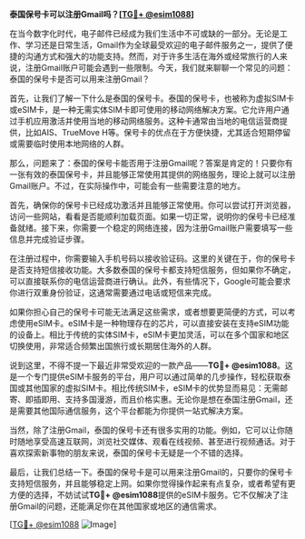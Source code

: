 **泰国保号卡可以注册Gmail吗？[[TG💪+ @esim1088](https://t.me/s/esim1088)]**

在当今数字化时代，电子邮件已经成为我们生活中不可或缺的一部分。无论是工作、学习还是日常生活，Gmail作为全球最受欢迎的电子邮件服务之一，提供了便捷的沟通方式和强大的功能支持。然而，对于许多生活在海外或经常旅行的人来说，注册Gmail账户可能会遇到一些限制。今天，我们就来聊聊一个常见的问题：泰国的保号卡是否可以用来注册Gmail？

首先，让我们了解一下什么是泰国的保号卡。泰国的保号卡，也被称为虚拟SIM卡或eSIM卡，是一种无需实体SIM卡即可使用的移动网络解决方案。它允许用户通过手机应用激活并使用当地的移动网络服务。这种卡通常由当地的电信运营商提供，比如AIS、TrueMove H等。保号卡的优点在于方便快捷，尤其适合短期停留或需要临时使用本地网络的人群。

那么，问题来了：泰国的保号卡能否用于注册Gmail呢？答案是肯定的！只要你有一张有效的泰国保号卡，并且能够正常使用其提供的网络服务，理论上就可以注册Gmail账户。不过，在实际操作中，可能会有一些需要注意的地方。

首先，确保你的保号卡已经成功激活并且能够正常使用。你可以尝试打开浏览器，访问一些网站，看看是否能顺利加载页面。如果一切正常，说明你的保号卡已经准备就绪。接下来，你需要一个稳定的网络连接，因为注册Gmail账户需要填写一些信息并完成验证步骤。

在注册过程中，你需要输入手机号码以接收验证码。这里的关键在于，你的保号卡是否支持短信接收功能。大多数泰国的保号卡都支持短信服务，但如果你不确定，可以直接联系你的电信运营商进行确认。此外，有些情况下，Google可能会要求你进行双重身份验证，这通常需要通过电话或短信来完成。

如果你担心自己的保号卡可能无法满足这些需求，或者想要更简便的方式，可以考虑使用eSIM卡。eSIM卡是一种物理存在的芯片，可以直接安装在支持eSIM功能的设备上。相比于传统的实体SIM卡，eSIM卡更加灵活，可以在多个国家和地区切换使用，非常适合频繁出国旅行或长期居住海外的人群。

说到这里，不得不提一下最近非常受欢迎的一款产品——**TG💪+ @esim1088**。这是一个专门提供eSIM卡服务的平台，用户可以通过简单的几步操作，轻松获取泰国或其他国家的虚拟SIM卡。相比传统SIM卡，eSIM卡的优势显而易见：无需邮寄、即插即用、支持多国漫游，而且价格实惠。无论你是想在泰国注册Gmail，还是需要其他国际通信服务，这个平台都能为你提供一站式解决方案。

当然，除了注册Gmail，泰国的保号卡还有很多实用的功能。例如，它可以让你随时随地享受高速互联网，浏览社交媒体、观看在线视频、甚至进行视频通话。对于喜欢探索新事物的朋友来说，泰国的保号卡无疑是一个不错的选择。

最后，让我们总结一下。泰国的保号卡是可以用来注册Gmail的，只要你的保号卡支持短信服务，并且能够稳定上网。如果你觉得操作起来有点复杂，或者希望有更方便的选择，不妨试试**TG💪+ @esim1088**提供的eSIM卡服务。它不仅解决了注册Gmail的问题，还能满足你在其他国家或地区的通信需求。

[[TG💪+ @esim1088](https://t.me/s/esim1088) ![Image](https://i.postimg.cc/4NQfJmqS/Snipaste-2025-05-13-00-14-12.png)]